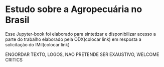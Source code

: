 Estudo sobre a Agropecuária no Brasil
============================

Esse Jupyter-book foi elaborado para sintetizar e disponibilizar acesso a parte do trabalho elaborado pela ODX(colocar link) em resposta a solicitação do IMil(colocar link)

ENGORDAR TEXTO, LOGOS, NAO PRETENDE SER EXAUSTIVO, WELCOME CRITICS
